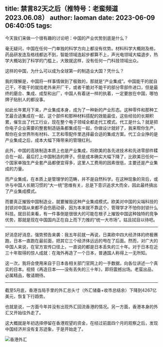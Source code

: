 title: 禁言82天之后（推特号：老蛮频道 2023.06.08）
author: laoman
date: 2023-06-09 06:40:05
tags:
---
今天我们来做一个很有趣的讨论吧：中国的产业优势到底是什么？<!--more-->

毫无疑问，中国在任何一门单独的科学方向上都没有优势。材料科学大概刚及格，药品研发连及格线都达不到，智能领域连起步都算不上，声光电领域大幅退步，热学大概站到了科学的门槛上，大致就这样，没有任何一门科技领域出众。

这样的中国，为什么可以成为全球第一的制造业大国？凭什么？

我的理解是，中国将一样事情做到了极致的，那就是“产业集成”。中国能干的就自己干，不能干的就找老外来开厂干，或者干脆对不能干的部分零部件进口，但是最终的磨合、集成、成型和出厂，中国人有着谜一样的执着，一定要放在中国，哪怕牌子贴别人的都没事。

如此长年累月下来，产业集成本身，成为了一种新的产业形态。这种零件和那种工艺最合适集成在一起，这个部件和那种材料搭配的效能最佳，这些经验的长期积累，催生出了代工行业，现在整个电子领域全都走代工模式。代工是什么？就是把你电子企业需要的整套制造链条都集成在一起，你做设计就好了，我来帮你生产，帮你在全世界所有材料、工艺和零配件里选择最合适的集成方案。代工企业挣的是产业集成之后，成本大幅下降带来的管理红利。

此外，中国的高铁制造本质上也是产业集成，将欧美的各先进技术和先进零部件糅合在一起，最后打上中国制造的牌子。但是成本确实大幅下降了，比欧美日任何一个国家单独生产全套产品都便宜得多，这里人工费用的因素很低，主要还是产业集成的力量。

而产业集成，在本质上是管理学的范畴，并不是自然科学。在这种现象的背后，或许与中国人长期习惯的“大一统”思维有关，总是下意识追求大而全，因此最终搞出了产业集成模式。

而要真正摧毁中国制造业，就要摧毁这种产业集成模式。欧美对中国的尖端科技的封锁对中国从来都不会伤筋动骨，因为本来就不靠这个，管理学才不怕你封锁什么科技。就目前来看，有一件事倒是很很大的可能在根子上摧毁中国这种独特的竞争优势，那就是现在中国国内正在自上而下力推的“统一大市场”。姑且拭目以待吧。
- - -
好消息好消息，强势预告来袭：我五年前就一再说，日美欧中四大经济体的终极赛跑，日本一直跑在最前面，把其它三个经济体远远的甩在了后面。然而，对广大的中国人来说，在官方宣传口径上，一直说的都是日本丢失的三十年。对于日本在近三十年取得的惊人成就：在海外再造了一个日本，普通国人称得上一无所知。

这一次，我将会使用来自于日本各相关部门官网上的一手数据，向各位讲述一个真实的日本。视频《再造日本——没有丢失的三十年》，即将震撼出场。老蛮出品，必属精品，敬请期待。
- - -
截至5月底，香港当局手里的外汇总头寸（外汇储备+收市总结余）下降到4267亿美元，恢复下行趋势。

也就是说，一方面今年并没有出现外汇回流香港的情况。另一方面，香港本身的外汇又开始往外走了。

这大概就是年初选择停留在香港观望的资金，在经过前面四个月的观察之后，发现中国经济并没有复苏迹象，于是开始走了。

![香港外汇](/images/20230609001.png)